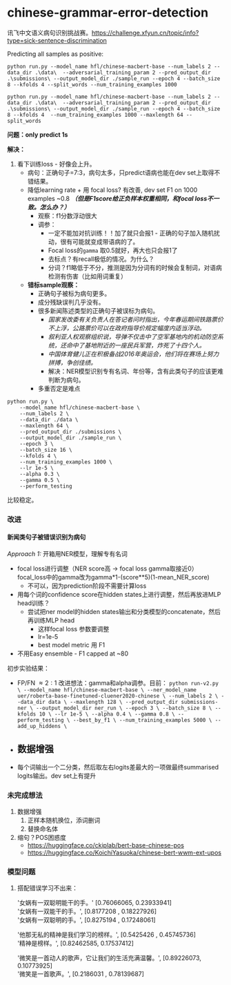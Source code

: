 # chinese-grammar-error-detection
讯飞中文语义病句识别挑战赛。https://challenge.xfyun.cn/topic/info?type=sick-sentence-discrimination

Predicting all samples as positive:

```
python run.py --model_name hfl/chinese-macbert-base --num_labels 2 --data_dir .\data\  --adversarial_training_param 2 --pred_output_dir .\submissions\ --output_model_dir ./sample_run --epoch 4 --batch_size 8 --kfolds 4 --split_words --num_training_examples 1000
```

```
python run.py --model_name hfl/chinese-macbert-base --num_labels 2 --data_dir .\data\  --adversarial_training_param 2 --pred_output_dir .\submissions\ --output_model_dir ./sample_run --epoch 4 --batch_size 8 --kfolds 4  --num_training_examples 1000 --maxlength 64 --split_words 
```

**问题：only predict 1s**

**解决：**
1. 看下训练loss - 好像会上升。
    - 病句：正确句子=7:3，病句太多，只predict语病也能在dev set上取得不错结果。
    - 降低learning rate + 用 focal loss? 有改善, dev set F1 on 1000 examples ~0.8 ***（但是F1score给正负样本权重相同，和focal loss不一致。怎么办？）***
      - 观察：f1分数浮动很大
      - 调参：
        - 一定不能加对抗训练！！加了就只会报1 - 正确的句子加入随机扰动，很有可能就变成带语病的了。 
        - Focal loss的`gamma` 取0.5就好，再大也只会报1了
        - 去标点？有recall极低的情况。为什么？
        - 分词？f1略低于不分，推测是因为分词有的时候会复制词，对语病检测有伤害（比如用词重复）
    - **错标sample观察：**
      - 正确句子被标为病句更多。
      - 成分残缺误判几乎没有。
      - 很多新闻陈述类型的正确句子被误标为病句。
        - *国家发改委有关负责人在答记者问时指出，今年春运期间铁路票价不上浮，公路票价可以在政府指导价规定幅度内适当浮动。*
        - *叙利亚人权观察组织说，导弹不仅击中了空军基地内的机动防空系统，还命中了基地附近的一座民兵军营，炸死了十四个人。*
        - *中国体育健儿正在积极备战2016年奥运会，他们将在赛场上努力拼搏，争创佳绩。*
        - 解决：NER模型识别专有名词、年份等，含有此类句子的应该更难判断为病句。
      - 多重否定是难点
```
python run.py \
    --model_name hfl/chinese-macbert-base \
    --num_labels 2 \
    --data_dir ./data \
    --maxlength 64 \
    --pred_output_dir ./submissions \
    --output_model_dir ./sample_run \
    --epoch 3 \
    --batch_size 16 \
    --kfolds 4 \
    --num_training_examples 1000 \
    --lr 1e-5 \
    --alpha 0.3 \
    --gamma 0.5 \
    --perform_testing 
```
比较稳定。


### 改进
#### 新闻类句子被错误识别为病句
*Approach 1:* 开箱用NER模型，理解专有名词
- focal loss进行调整（NER score高 -> focal loss gamma取接近0） focal_loss中的gamma改为gamma*1-(score**5)(1-mean_NER_score)
  - 不可以，因为prediction阶段不需要计算loss
- 用每个词的confidence score在hidden states上进行调整，然后再放进MLP head训练？
  - 尝试把ner model的hidden states输出和分类模型的concatenate，然后再训练MLP head 
    - 这样focal loss 参数要调整
    - lr=1e-5
    - best model metric 用 F1
- 不用Easy ensemble - F1 capped at ~80
  
初步实验结果：
- FP/FN $\approx 2:1$
    改进想法：gamma和alpha调参。目前：
      ```
      python run-v2.py \
        --model_name hfl/chinese-macbert-base \
        --ner_model_name uer/roberta-base-finetuned-cluener2020-chinese \
        --num_labels 2 \
        --data_dir data \
        --maxlength 128 \
        --pred_output_dir submissions-ner \
        --output_model_dir ner_run \
        --epoch 3 \
        --batch_size 8 \
        --kfolds 10 \
        --lr 1e-5 \
        --alpha 0.4 \
        --gamma 0.8 \
        --perform_testing \
        --best_by_f1 \
        --num_training_examples 5000 \
        --add_up_hiddens \
      ```
- 数据增强
  - 
- 每个词输出一个二分类，然后取左右logits差最大的一项做最终summarised logits输出。dev set上有提升

### 未完成想法
1. 数据增强
   1. 正样本随机换位，添词删词
   2. 替换命名体
2. 缩句？POS困惑度 
   - https://huggingface.co/ckiplab/bert-base-chinese-pos
   - https://huggingface.co/KoichiYasuoka/chinese-bert-wwm-ext-upos

### 模型问题
1. 搭配错误学习不出来：

    '女娲有一双聪明能干的手。' [0.76066065, 0.23933941]\
    '女娲有一双能干的手。',    [0.8177208 , 0.18227926]\
    '女娲有一双聪明的手。',    [0.8275194 , 0.17248061]

    '他那无私的精神是我们学习的榜样。', [0.5425426 , 0.45745736]\
    '精神是榜样。',                   [0.82462585, 0.17537412]

 
    '微笑是一首动人的歌声，它让我们的生活充满温馨。', [0.89226073, 0.10773925] \
    '微笑是一首歌声。',  [0.2186031 , 0.78139687]